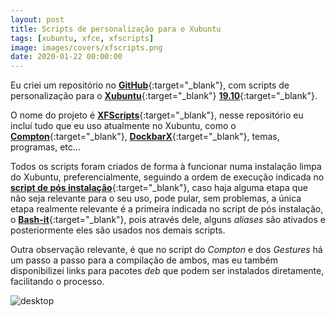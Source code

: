 ```yaml
---
layout: post
title: Scripts de personalização para o Xubuntu
tags: [xubuntu, xfce, xfscripts]
image: images/covers/xfscripts.png
date: 2020-01-22 00:00:00
---
```


Eu criei um repositório no [**GitHub**](https://github.com/rauldipeas/xfscripts){:target="_blank"}, com scripts de personalização para o [**Xubuntu**](https://xubuntu.org){:target="_blank"} [**19.10**](https://xubuntu.org/release/19-10/){:target="_blank"}.

O nome do projeto é [**XFScripts**](https://xfscripts.rauldipeas.tk){:target="_blank"}, nesse repositório eu incluí tudo que eu uso atualmente no Xubuntu, como o [**Compton**](https://github.com/tryone144/compton){:target="_blank"}, [**DockbarX**](https://launchpad.net/~xuzhen666/+archive/ubuntu/dockbarx){:target="_blank"}, temas, programas, etc... 

Todos os scripts foram criados de forma à funcionar numa instalação limpa do Xubuntu, preferencialmente, seguindo a ordem de execução indicada no [**script de pós instalação**](https://xfscripts.rauldipeas.tk/postinst.html){:target="_blank"}, caso haja alguma etapa que não seja relevante para o seu uso, pode pular, sem problemas, a única etapa realmente relevante é a primeira indicada no script de pós instalação, o [**Bash-it**](https://github.com/Bash-it/bash-it){:target="_blank"}, pois através dele, alguns _aliases_ são ativados e posteriormente eles são usados nos demais scripts.

Outra observação relevante, é que no script do _Compton_ e dos _Gestures_ há um passo a passo para a compilação de ambos, mas eu também disponibilizei links para pacotes _deb_ que podem ser instalados diretamente, facilitando o processo.

![desktop](https://xfscripts.rauldipeas.tk/images/desktop.png)